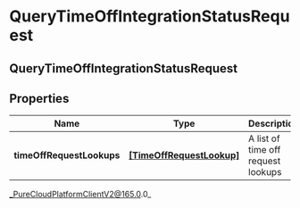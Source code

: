 # QueryTimeOffIntegrationStatusRequest

## QueryTimeOffIntegrationStatusRequest

## Properties

|Name | Type | Description | Notes|
|------------ | ------------- | ------------- | -------------|
| **timeOffRequestLookups** | [**[TimeOffRequestLookup]**]([TimeOffRequestLookup]) | A list of time off request lookups | |



_PureCloudPlatformClientV2@165.0.0_

